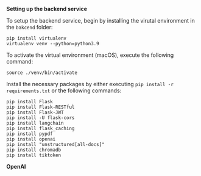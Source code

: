**Setting up the backend service**

To setup the backend service, begin by installing the virutal environment in the `bakcend` folder:

```
pip install virtualenv
virtualenv venv --python=python3.9
```
To activate the virtual environment (macOS), execute the following command:
```
source ./venv/bin/activate
```

Install the necessary packages by either executing `pip install -r requirements.txt` or the following commands:
```
pip install Flask
pip install Flask-RESTful
pip install Flask-JWT
pip install -U flask-cors
pip install langchain
pip install flask_caching
pip install pypdf
pip install openai
pip install "unstructured[all-docs]"
pip install chromadb
pip install tiktoken
```


**OpenAI**